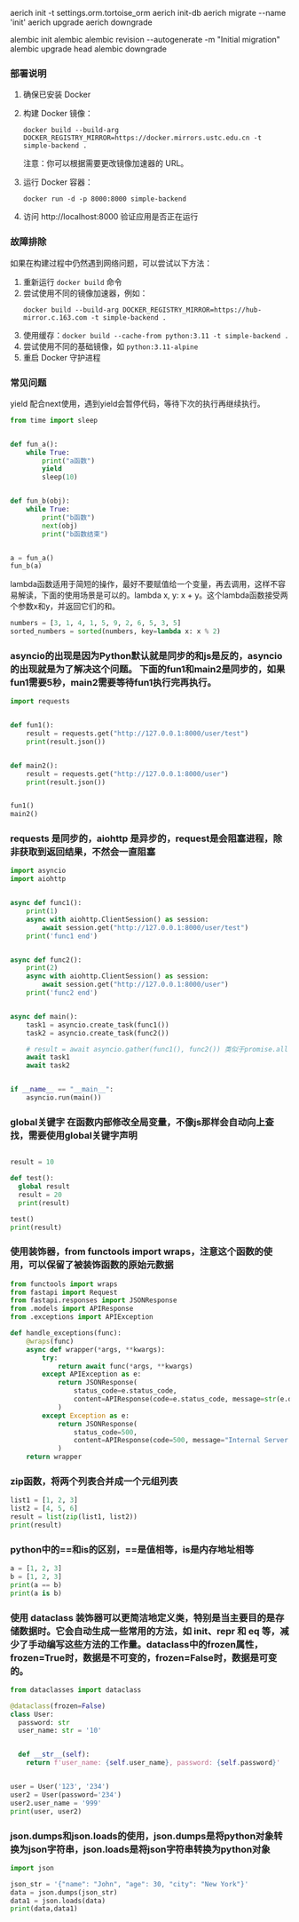 aerich init -t settings.orm.tortoise_orm
aerich init-db
aerich migrate --name 'init'
aerich upgrade
aerich downgrade

alembic init alembic
alembic revision --autogenerate -m "Initial migration"
alembic upgrade head
alembic downgrade

### 部署说明

1. 确保已安装 Docker

2. 构建 Docker 镜像：
   ```
   docker build --build-arg DOCKER_REGISTRY_MIRROR=https://docker.mirrors.ustc.edu.cn -t simple-backend .
   ```
   注意：你可以根据需要更改镜像加速器的 URL。

3. 运行 Docker 容器：
   ```
   docker run -d -p 8000:8000 simple-backend
   ```

4. 访问 http://localhost:8000 验证应用是否正在运行

### 故障排除

如果在构建过程中仍然遇到网络问题，可以尝试以下方法：

1. 重新运行 `docker build` 命令
2. 尝试使用不同的镜像加速器，例如：
   ```
   docker build --build-arg DOCKER_REGISTRY_MIRROR=https://hub-mirror.c.163.com -t simple-backend .
   ```
3. 使用缓存：`docker build --cache-from python:3.11 -t simple-backend .`
4. 尝试使用不同的基础镜像，如 `python:3.11-alpine`
5. 重启 Docker 守护进程

### 常见问题

yield 配合next使用，遇到yield会暂停代码，等待下次的执行再继续执行。

```python
from time import sleep


def fun_a():
    while True:
        print("a函数")
        yield
        sleep(10)


def fun_b(obj):
    while True:
        print("b函数")
        next(obj)
        print("b函数结束")


a = fun_a()
fun_b(a)
```

lambda函数适用于简短的操作，最好不要赋值给一个变量，再去调用，这样不容易解读，下面的使用场景是可以的。lambda x, y: x +
y。这个lambda函数接受两个参数x和y，并返回它们的和。

```python
numbers = [3, 1, 4, 1, 5, 9, 2, 6, 5, 3, 5]
sorted_numbers = sorted(numbers, key=lambda x: x % 2)
```

### asyncio的出现是因为Python默认就是同步的和js是反的，asyncio的出现就是为了解决这个问题。 下面的fun1和main2是同步的，如果fun1需要5秒，main2需要等待fun1执行完再执行。

```python
import requests


def fun1():
    result = requests.get("http://127.0.0.1:8000/user/test")
    print(result.json())


def main2():
    result = requests.get("http://127.0.0.1:8000/user")
    print(result.json())


fun1()
main2()
```

### requests 是同步的，aiohttp 是异步的，request是会阻塞进程，除非获取到返回结果，不然会一直阻塞

```python
import asyncio
import aiohttp


async def func1():
    print(1)
    async with aiohttp.ClientSession() as session:
        await session.get("http://127.0.0.1:8000/user/test")
    print('func1 end')


async def func2():
    print(2)
    async with aiohttp.ClientSession() as session:
        await session.get("http://127.0.0.1:8000/user")
    print('func2 end')


async def main():
    task1 = asyncio.create_task(func1())
    task2 = asyncio.create_task(func2())

    # result = await asyncio.gather(func1(), func2()) 类似于promise.all
    await task1
    await task2


if __name__ == "__main__":
    asyncio.run(main())
```



### global关键字 在函数内部修改全局变量，不像js那样会自动向上查找，需要使用global关键字声明

```python

result = 10

def test():
  global result
  result = 20
  print(result)

test()
print(result)
```


### 使用装饰器，from functools import wraps，注意这个函数的使用，可以保留了被装饰函数的原始元数据

```python
from functools import wraps
from fastapi import Request
from fastapi.responses import JSONResponse
from .models import APIResponse
from .exceptions import APIException

def handle_exceptions(func):
    @wraps(func)
    async def wrapper(*args, **kwargs):
        try:
            return await func(*args, **kwargs)
        except APIException as e:
            return JSONResponse(
                status_code=e.status_code,
                content=APIResponse(code=e.status_code, message=str(e.detail)).dict()
            )
        except Exception as e:
            return JSONResponse(
                status_code=500,
                content=APIResponse(code=500, message="Internal Server Error").dict()
            )
    return wrapper
```


### zip函数，将两个列表合并成一个元组列表

```python
list1 = [1, 2, 3]
list2 = [4, 5, 6]
result = list(zip(list1, list2))
print(result)
```

### python中的==和is的区别，==是值相等，is是内存地址相等

```python
a = [1, 2, 3]
b = [1, 2, 3]
print(a == b)
print(a is b)
```

### 使用 dataclass 装饰器可以更简洁地定义类，特别是当主要目的是存储数据时。它会自动生成一些常用的方法，如 __init__、__repr__ 和 __eq__ 等，减少了手动编写这些方法的工作量。dataclass中的frozen属性，frozen=True时，数据是不可变的，frozen=False时，数据是可变的。

```python
from dataclasses import dataclass

@dataclass(frozen=False)
class User:
  password: str
  user_name: str = '10'


  def __str__(self):
    return f'user_name: {self.user_name}, password: {self.password}'


user = User('123', '234')
user2 = User(password='234')
user2.user_name = '999'
print(user, user2)
```

### json.dumps和json.loads的使用，json.dumps是将python对象转换为json字符串，json.loads是将json字符串转换为python对象

```python
import json

json_str = '{"name": "John", "age": 30, "city": "New York"}'
data = json.dumps(json_str)
data1 = json.loads(data)
print(data,data1)
```